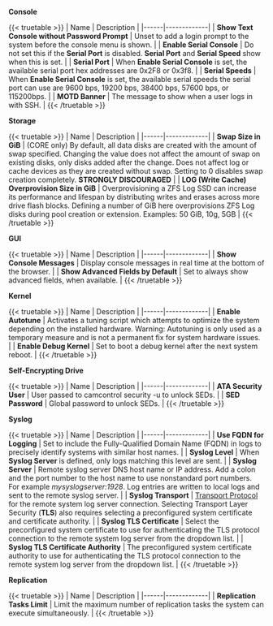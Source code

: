 &NewLine;

**Console**

{{< truetable >}}
| Name | Description |
|------|-------------|
| **Show Text Console without Password Prompt** | Unset to add a login prompt to the system before the console menu is shown. |
| **Enable Serial Console** | Do not set this if the **Serial Port** is disabled. **Serial Port** and **Serial Speed** show when this is set. |
| **Serial Port** | When **Enable Serial Console** is set, the available serial port hex addresses are 0x2F8 or 0x3f8. |
| **Serial Speeds** | When **Enable Serial Console** is set, the available serial speeds the serial port can use are 9600 bps, 19200 bps, 38400 bps, 57600 bps, or 115200bps. |
| **MOTD Banner** | The message to show when a user logs in with SSH. |
{{< /truetable >}}

**Storage**

{{< truetable >}}
| Name | Description |
|------|-------------|
| **Swap Size in GiB** | (CORE only) By default, all data disks are created with the amount of swap specified. Changing the value does not affect the amount of swap on existing disks, only disks added after the change. Does not affect log or cache devices as they are created without swap. Setting to 0 disables swap creation completely. **STRONGLY DISCOURAGED** |
| **LOG (Write Cache) Overprovision Size in GiB** | Overprovisioning a ZFS Log SSD can increase its performance and lifespan by distributing writes and erases across more drive flash blocks. Defining a number of GiB here overprovisions ZFS Log disks during pool creation or extension. Examples: 50 GiB, 10g, 5GB |
{{< /truetable >}}

**GUI**

{{< truetable >}}
| Name | Description |
|------|-------------|
| **Show Console Messages** | Display console messages in real time at the bottom of the browser. |
| **Show Advanced Fields by Default** | Set to always show advanced fields, when available. |
{{< /truetable >}}

**Kernel**

{{< truetable >}}
| Name | Description |
|------|-------------|
| **Enable Autotune** | Activates a tuning script which attempts to optimize the system depending on the installed hardware. Warning: Autotuning is only used as a temporary measure and is not a permanent fix for system hardware issues. |
| **Enable Debug Kernel** | Set to boot a debug kernel after the next system reboot. |
{{< /truetable >}}

**Self-Encrypting Drive**

{{< truetable >}}
| Name | Description |
|------|-------------|
| **ATA Security User** | User passed to camcontrol security -u to unlock SEDs. |
| **SED Password** | Global password to unlock SEDs. |
{{< /truetable >}}

**Syslog**

{{< truetable >}}
| Name | Description |
|------|-------------|
| **Use FQDN for Logging** | Set to include the Fully-Qualified Domain Name (FQDN) in logs to precisely identify systems with similar host names. |
| **Syslog Level** | When **Syslog Server** is defined, only logs matching this level are sent. |
| **Syslog Server** | Remote syslog server DNS host name or IP address. Add a colon and the port number to the host name to use nonstandard port numbers. For example *mysyslogserver:1928*. Log entries are written to local logs and sent to the remote syslog server. |
| **Syslog Transport** | [Transport Protocol](https://tools.ietf.org/html/rfc8095) for the remote system log server connection. Selecting Transport Layer Security (**TLS**) also requires selecting a preconfigured system certificate and certificate authority. |
| **Syslog TLS Certificate** | Select the preconfigured system certificate to use for authenticating the TLS protocol connection to the remote system log server from the dropdown list. |
| **Syslog TLS Certificate Authority** | The preconfigured system certificate authority to use for authenticating the TLS protocol connection to the remote system log server from the dropdown list. |
{{< /truetable >}}

**Replication**

{{< truetable >}}
| Name | Description |
|------|-------------|
| **Replication Tasks Limit** | Limit the maximum number of replication tasks the system can execute simultaneously. |
{{< /truetable >}}